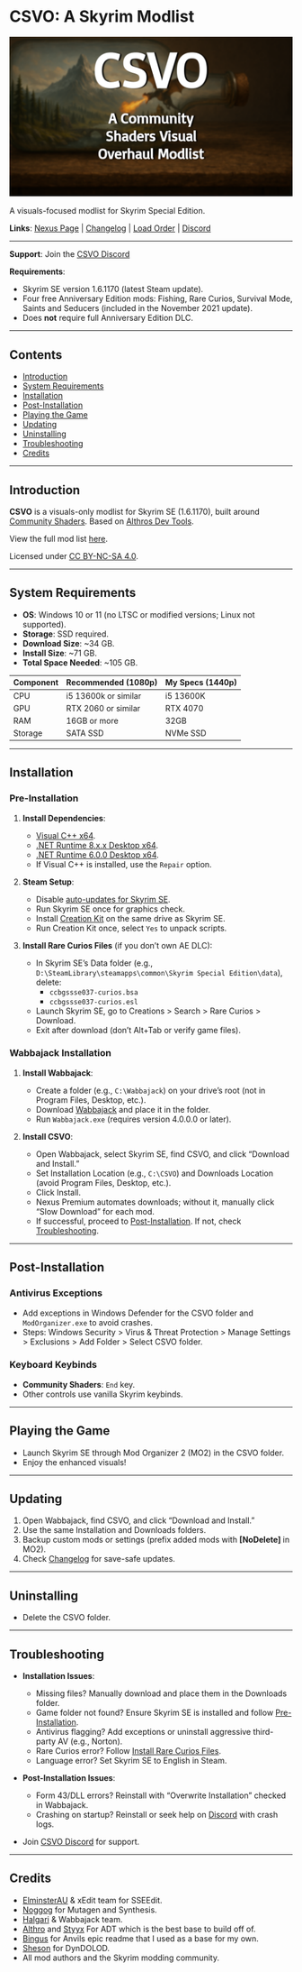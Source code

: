 # CSVO: A Skyrim Modlist

![CSVO Logo](https://github.com/InTheBottle/CSVO/blob/main/Resources/csvo.png)

A visuals-focused modlist for Skyrim Special Edition.

**Links**: [Nexus Page](https://www.nexusmods.com/skyrimspecialedition/mods/154268) | [Changelog](https://github.com/InTheBottle/CSVO/blob/main/Changelog.md) | [Load Order](https://loadorderlibrary.com/lists/csvo-community-shaders-visual-overhaul) | [Discord](https://discord.gg/avzs76EgnA)

---

**Support**: Join the [CSVO Discord](https://discord.gg/avzs76EgnA)

**Requirements**:
- Skyrim SE version 1.6.1170 (latest Steam update).
- Four free Anniversary Edition mods: Fishing, Rare Curios, Survival Mode, Saints and Seducers (included in the November 2021 update).
- Does **not** require full Anniversary Edition DLC.

---

## Contents
- [Introduction](#introduction)
- [System Requirements](#system-requirements)
- [Installation](#installation)
- [Post-Installation](#post-installation)
- [Playing the Game](#playing-the-game)
- [Updating](#updating)
- [Uninstalling](#uninstalling)
- [Troubleshooting](#troubleshooting)
- [Credits](#credits)

---

## Introduction
**CSVO** is a visuals-only modlist for Skyrim SE (1.6.1170), built around [Community Shaders](https://www.nexusmods.com/skyrimspecialedition/mods/86492). Based on [Althros Dev Tools](https://github.com/Styyx1/ADT).

View the full mod list [here](https://loadorderlibrary.com/lists/csvo-community-shaders-visual-overhaul).

Licensed under [CC BY-NC-SA 4.0](http://creativecommons.org/licenses/by-nc-sa/4.0/).

---

## System Requirements
- **OS**: Windows 10 or 11 (no LTSC or modified versions; Linux not supported).
- **Storage**: SSD required.
- **Download Size**: ~34 GB.
- **Install Size**: ~71 GB.
- **Total Space Needed**: ~105 GB.

| Component | Recommended (1080p) | My Specs (1440p) |
|-----------|---------------------|------------------|
| CPU       | i5 13600k or similar | i5 13600K       |
| GPU       | RTX 2060 or similar | RTX 4070        |
| RAM       | 16GB or more        | 32GB            |
| Storage   | SATA SSD            | NVMe SSD        |

---

## Installation

### Pre-Installation
1. **Install Dependencies**:
   - [Visual C++ x64](https://aka.ms/vs/17/release/vc_redist.x64.exe).
   - [.NET Runtime 8.x.x Desktop x64](https://dotnet.microsoft.com/en-us/download/dotnet/thank-you/runtime-desktop-8.0.15-windows-x64-installer).
   - [.NET Runtime 6.0.0 Desktop x64](https://dotnet.microsoft.com/en-us/download/dotnet/thank-you/runtime-desktop-6.0.30-windows-x64-installer).
   - If Visual C++ is installed, use the `Repair` option.

2. **Steam Setup**:
   - Disable [auto-updates for Skyrim SE](https://help.steampowered.com/en/faqs/view/71AB-698D-57EB-178C#disable).
   - Run Skyrim SE once for graphics check.
   - Install [Creation Kit](https://store.steampowered.com/app/1946180/Skyrim_Special_Edition_Creation_Kit/) on the same drive as Skyrim SE.
   - Run Creation Kit once, select `Yes` to unpack scripts.

3. **Install Rare Curios Files** (if you don’t own AE DLC):
   - In Skyrim SE’s Data folder (e.g., `D:\SteamLibrary\steamapps\common\Skyrim Special Edition\data`), delete:
     - `ccbgssse037-curios.bsa`
     - `ccbgssse037-curios.esl`
   - Launch Skyrim SE, go to Creations > Search > Rare Curios > Download.
   - Exit after download (don’t Alt+Tab or verify game files).

### Wabbajack Installation
1. **Install Wabbajack**:
   - Create a folder (e.g., `C:\Wabbajack`) on your drive’s root (not in Program Files, Desktop, etc.).
   - Download [Wabbajack](https://github.com/wabbajack-tools/wabbajack/releases/latest/download/Wabbajack.exe) and place it in the folder.
   - Run `Wabbajack.exe` (requires version 4.0.0.0 or later).

2. **Install CSVO**:
   - Open Wabbajack, select Skyrim SE, find CSVO, and click “Download and Install.”
   - Set Installation Location (e.g., `C:\CSVO`) and Downloads Location (avoid Program Files, Desktop, etc.).
   - Click Install.
   - Nexus Premium automates downloads; without it, manually click “Slow Download” for each mod.
   - If successful, proceed to [Post-Installation](#post-installation). If not, check [Troubleshooting](#troubleshooting).

---

## Post-Installation

### Antivirus Exceptions
- Add exceptions in Windows Defender for the CSVO folder and `ModOrganizer.exe` to avoid crashes.
- Steps: Windows Security > Virus & Threat Protection > Manage Settings > Exclusions > Add Folder > Select CSVO folder.

### Keyboard Keybinds
- **Community Shaders**: `End` key.
- Other controls use vanilla Skyrim keybinds.

---

## Playing the Game
- Launch Skyrim SE through Mod Organizer 2 (MO2) in the CSVO folder.
- Enjoy the enhanced visuals!

---

## Updating
1. Open Wabbajack, find CSVO, and click “Download and Install.”
2. Use the same Installation and Downloads folders.
3. Backup custom mods or settings (prefix added mods with **[NoDelete]** in MO2).
4. Check [Changelog](https://github.com/InTheBottle/CSVO/blob/main/Changelog.md) for save-safe updates.

---

## Uninstalling
- Delete the CSVO folder.

---

## Troubleshooting
- **Installation Issues**:
  - Missing files? Manually download and place them in the Downloads folder.
  - Game folder not found? Ensure Skyrim SE is installed and follow [Pre-Installation](#pre-installation).
  - Antivirus flagging? Add exceptions or uninstall aggressive third-party AV (e.g., Norton).
  - Rare Curios error? Follow [Install Rare Curios Files](#installing-rare-curios-files).
  - Language error? Set Skyrim SE to English in Steam.

- **Post-Installation Issues**:
  - Form 43/DLL errors? Reinstall with “Overwrite Installation” checked in Wabbajack.
  - Crashing on startup? Reinstall or seek help on [Discord](https://discord.gg/avzs76EgnA) with crash logs.

- Join [CSVO Discord](https://discord.gg/avzs76EgnA) for support.

---

## Credits
- [ElminsterAU](https://www.patreon.com/ElminsterAU) & xEdit team for SSEEdit.
- [Noggog](https://www.nexusmods.com/skyrim/users/862590) for Mutagen and Synthesis.
- [Halgari](https://www.nexusmods.com/skyrimspecialedition/users/17252164) & Wabbajack team.
- [Althro](https://github.com/Althro) and [Styyx](https://github.com/Styyx1) For ADT which is the best base to build off of.
- [Bingus](https://github.com/bingusthecatto) for Anvils epic readme that I used as a base for my own.
- [Sheson](https://ko-fi.com/sheson) for DynDOLOD.
- All mod authors and the Skyrim modding community.
